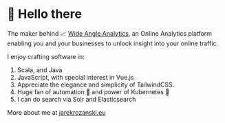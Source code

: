 # 👋 Hello there

The maker behind 📈 [Wide Angle Analytics](https://wideangle.co?utm_s=github), an Online Analytics platform enabling you and your businesses to unlock insight into your online traffic.

I enjoy crafting software in:
1. Scala, and Java
2. JavaScript, with special interest in Vue.js
3. Appreciate the elegance and simplicity of TailwindCSS.
4. Huge fan of automation 🤖 and power of Kubernetes 🧊
5. I can do search via Solr and Elasticsearch 

More about me at [jarekrozanski.eu](https://jarekrozanski.eu)

